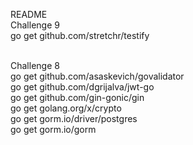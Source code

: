 README
<br> Challenge 9
<br> go get github.com/stretchr/testify

<br> Challenge 8
<br> go get github.com/asaskevich/govalidator
<br> go get github.com/dgrijalva/jwt-go
<br> go get github.com/gin-gonic/gin
<br> go get golang.org/x/crypto
<br> go get gorm.io/driver/postgres
<br> go get gorm.io/gorm
